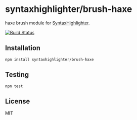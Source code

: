 # syntaxhighlighter/brush-haxe

haxe brush module for [SyntaxHighlighter](https://github.com/syntaxhighlighter).

[![Build Status](https://travis-ci.org/alexgorbatchev/brush-haxe.svg)](https://travis-ci.org/alexgorbatchev/brush-haxe)

## Installation

    npm install syntaxhighlighter/brush-haxe

## Testing

    npm test

## License

MIT
